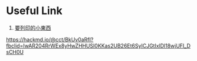 # Useful Link
1. [要列印的小東西](https://drive.google.com/drive/folders/1lgdNyuA8oQb6lUUN0zMSO536kHWE23qs)

https://hackmd.io/@cct/BkUv0aRfI?fbclid=IwAR204RrWEx8yHwZHHUSI0KKas2UB26Et6SyICJGtIxlDl18wjUFI_DsCH0U
